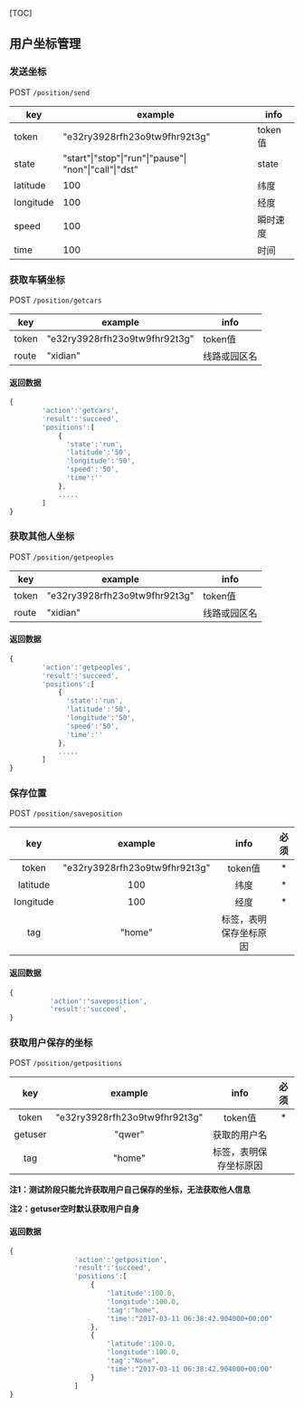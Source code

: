 [TOC]

## 用户坐标管理


### 发送坐标

POST `/position/send`

| key       | example                                  | info   |
| --------- | ---------------------------------------- | ------ |
| token     | "e32ry3928rfh23o9tw9fhr92t3g"            | token值 |
| state     | "start"\|"stop"\|"run"\|"pause"\| "non"\|"call"\|"dst" | state  |
| latitude  | 100                                      | 纬度     |
| longitude | 100                                      | 经度     |
| speed     | 100                                      | 瞬时速度   |
| time      | 100                                      | 时间     |



### 获取车辆坐标

POST `/position/getcars`

| key   | example                       | info   |
| ----- | ----------------------------- | ------ |
| token | "e32ry3928rfh23o9tw9fhr92t3g" | token值 |
| route | "xidian"                      | 线路或园区名 |
####  返回数据

```javascript
{
        'action':'getcars',
        'result':'succeed',
        'positions':[
            {
              'state':'run',
              'latitude':'50',
              'longitude':'50',
              'speed':'50',
              'time':''
            },
			.....
     	]
}
```





### 获取其他人坐标

POST `/position/getpeoples`

| key   | example                       | info   |
| ----- | ----------------------------- | ------ |
| token | "e32ry3928rfh23o9tw9fhr92t3g" | token值 |
| route | "xidian"                      | 线路或园区名 |

####  返回数据

```javascript
{
        'action':'getpeoples',
        'result':'succeed',
        'positions':[
            {
              'state':'run',
              'latitude':'50',
              'longitude':'50',
              'speed':'50',
              'time':''
            },
			.....
     	]
}
```





### 保存位置

POST `/position/saveposition`

|    key    |            example            |    info     |  必须  |
| :-------: | :---------------------------: | :---------: | :--: |
|   token   | "e32ry3928rfh23o9tw9fhr92t3g" |   token值    |  *   |
| latitude  |              100              |     纬度      |  *   |
| longitude |              100              |     经度      |  *   |
|    tag    |            "home"             | 标签，表明保存坐标原因 |      |


####  返回数据

```javascript
{
          'action':'saveposition',
          'result':'succeed',
}
```





### 获取用户保存的坐标

POST `/position/getpositions`

|   key   |            example            |    info     |  必须  |
| :-----: | :---------------------------: | :---------: | :--: |
|  token  | "e32ry3928rfh23o9tw9fhr92t3g" |   token值    |  *   |
| getuser |            "qwer"             |   获取的用户名    |      |
|   tag   |            "home"             | 标签，表明保存坐标原因 |      |

**注1：测试阶段只能允许获取用户自己保存的坐标，无法获取他人信息**

**注2：getuser空时默认获取用户自身**

####  返回数据

```javascript
{
                'action':'getposition',
                'result':'succeed',
                'positions':[
                 	{
                        'latitude':100.0,
                        'longitude':100.0,
                        'tag':"home",
                        'time':"2017-03-11 06:38:42.904000+00:00"
                 	},
                  	{
                        'latitude':100.0,
                        'longitude':100.0,
                        'tag':"None",
                        'time':"2017-03-11 06:38:42.904000+00:00"                      
                  	}
                ]
}
```